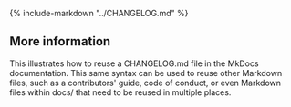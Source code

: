 {%
    include-markdown "../CHANGELOG.md"
%}

## More information

This illustrates how to reuse a CHANGELOG.md file in the MkDocs documentation. This same syntax can be used to reuse other Markdown files, such as a contributors' guide, code of conduct, or even Markdown files within docs/ that need to be reused in multiple places. 